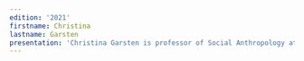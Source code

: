 ```yaml
---
edition: '2021'
firstname: Christina
lastname: Garsten
presentation: 'Christina Garsten is professor of Social Anthropology at Stockholm University and Principal and Permanent Fellow of the Swedish Collegium for Advanced Study. She works in organizational anthropology, with a special focus on globalization processes, sociocultural dynamics and forms of governance. She is particularly interested in the creation and use of future foresight activities and scenario creation as part of knowledge creation.'
---
```

